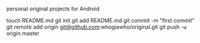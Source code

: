 personal original projects for Android

touch README.md
git init
git add README.md
git commit -m "first commit"
git remote add origin git@github.com:whogiawho/original.git
git push -u origin master
